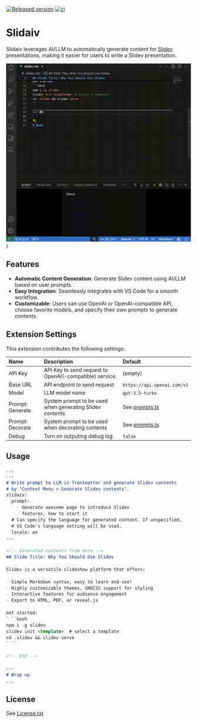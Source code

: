 [![Released version](https://img.shields.io/visual-studio-marketplace/v/kaakaa.slidaiv)](https://marketplace.visualstudio.com/items?itemName=kaakaa.slidaiv) [![ci](https://github.com/kaakaa/slidaiv/actions/workflows/cicd.yml/badge.svg)](https://github.com/kaakaa/slidaiv/actions/workflows/cicd.yml)

# Slidaiv

Slidaiv leverages AI/LLM to automatically generate content for [Slidev](https://sli.dev/) presentations, making it easier for users to write a Slidev presentation.

[![Demo](https://raw.githubusercontent.com/kaakaa/slidaiv/master/resources/slidaiv-demo.gif)](https://github.com/kaakaa/slidaiv/blob/master/resources/slidaiv-demo.gif))

## Features

- **Automatic Content Generation**: Generate Slidev content using AI/LLM based on user prompts.
- **Easy Integration**: Seamlessly integrates with VS Code for a smooth workflow.
- **Customizable**: Users can use OpenAI or OpenAI-compatible API, choose favorite models, and specify their own prompts to generate contents.

## Extension Settings

This extension contributes the following settings:

| Name | Description | Default |
|:-|:-|:-|
| API Key | API Key to send request to OpenAI(-compatible) service. | (empty) |
| Base URL | API endpoint to send request | `https://api.openai.com/v1` |
| Model | LLM model name | `gpt-3.5-turbo` |
| Prompt: Generate | System prompt to be used when generating Slidev contents | See [prompts.ts](https://github.com/kaakaa/slidaiv/blob/master/src/client/prompts.ts) |
| Prompt: Decorate | System prompt to be used when decorating contents | See [prompts.ts](https://github.com/kaakaa/slidaiv/blob/master/src/client/prompts.ts) |
| Debug | Turn on outputing debug log | `false` |

## Usage

```md
...
---
# Write prompt to LLM in frontmatter and generate Slidev contents
# by "Context Menu > Generate Slidev contents".
slidaiv:
  prompt:
    - Generate awesome page to introduce Slidev
    - features, how to start it
  # Can specify the language for generated content. If unspecified,
  # VS Code's language setting will be used.
  locale: en
---

<!-- Generated contents from here -->
## Slide Title: Why You Should Use Slidev

Slidev is a versatile slideshow platform that offers:

- Simple Markdown syntax, easy to learn and use!
- Highly customizable themes, UNOCSS support for styling
- Interactive features for audience engagement
- Export to HTML, PDF, or reveal.js

Get started:
` ``bash
npm i -g slidev
slidev init <template>  # select a template
cd .slidev && slidev serve
` ``

<!-- End -->

---
# Wrap up
...
```

## License

See [License.txt](./LICENSE.txt)
